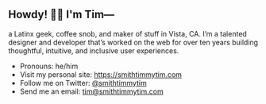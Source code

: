 ## Howdy! 🖖🏽 I'm Tim— 

a Latinx geek, coffee snob, and maker of stuff in Vista, CA. I’m a talented designer and developer that’s worked on the web for over ten years building thoughtful, intuitive, and inclusive user experiences.

- Pronouns: he/him
- Visit my personal site: https://smithtimmytim.com
- Follow me on Twitter: [@smithtimmytim](https://twitter.com/smithtimmytim)
- Send me an email: <tim@smithtimmytim.com>
